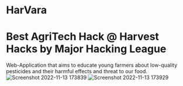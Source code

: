 # HarVara 
# Best AgriTech Hack @ Harvest Hacks by Major Hacking League
Web-Application that aims to educate young farmers about low-quality pesticides and their harmful effects and threat to our food. 
![Screenshot 2022-11-13 173839](https://user-images.githubusercontent.com/78752052/201521428-cd8dce6c-0ef2-4d69-abe2-57b25f36d9c1.jpg)
![Screenshot 2022-11-13 173929](https://user-images.githubusercontent.com/78752052/201521498-07ed8849-63c9-4eff-9550-d3f9505961e1.jpg)
